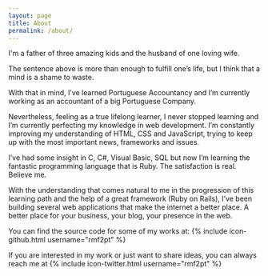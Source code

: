 ```yaml
---
layout: page
title: About
permalink: /about/
---
```


I'm a father of three amazing kids and the husband of one loving wife. 

The sentence above is more than enough to fulfill one’s life, but I think that a mind is a shame to waste. 

With that in mind, I’ve learned Portuguese Accountancy and I’m currently working as an accountant of a big Portuguese Company. 

Nevertheless, feeling as a true lifelong learner, I never stopped learning and I’m currently perfecting my knowledge in web development. I’m constantly improving my understanding of HTML, CSS and JavaScript, trying to keep up with the most important news, frameworks and issues.

I’ve had some insight in C, C#, Visual Basic, SQL but now I’m learning the fantastic programming language that is Ruby. The satisfaction is real. Believe me.

With the understanding that comes natural to me in the progression of this learning path and the help of a great framework (Ruby on Rails), I’ve been building several web applications that make the internet a better place. A better place for your business, your blog, your presence in the web.

You can find the source code for some of my works at:
{% include icon-github.html username="rmf2pt" %} 

If you are interested in my work or just want to share ideas, you can always reach me at {% include icon-twitter.html username="rmf2pt" %}


